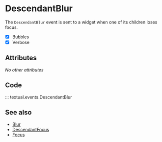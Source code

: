 # DescendantBlur

The `DescendantBlur` event is sent to a widget when one of its children loses focus.

- [x] Bubbles
- [x] Verbose

## Attributes

_No other attributes_

## Code

::: textual.events.DescendantBlur

## See also

- [Blur](blur.md)
- [DescendantFocus](descendant_focus.md)
- [Focus](focus.md)
